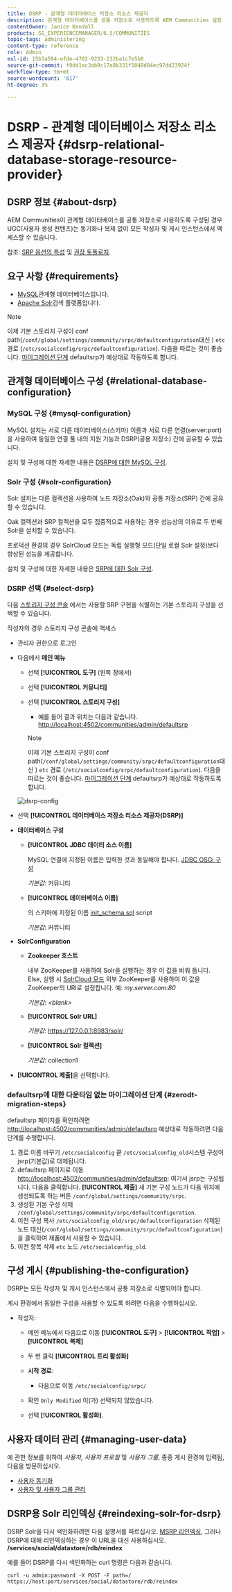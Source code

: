 ```yaml
---
title: DSRP - 관계형 데이터베이스 저장소 리소스 제공자
description: 관계형 데이터베이스를 공통 저장소로 사용하도록 AEM Communities 설정
contentOwner: Janice Kendall
products: SG_EXPERIENCEMANAGER/6.5/COMMUNITIES
topic-tags: administering
content-type: reference
role: Admin
exl-id: 15b3a594-efde-4702-9233-232ba1c7e5b0
source-git-commit: f0dd1ac3ab9c17a8b331f5048d84ec97dd23924f
workflow-type: tm+mt
source-wordcount: '617'
ht-degree: 3%

---
```


# DSRP - 관계형 데이터베이스 저장소 리소스 제공자 {#dsrp-relational-database-storage-resource-provider}

## DSRP 정보 {#about-dsrp}

AEM Communities이 관계형 데이터베이스를 공통 저장소로 사용하도록 구성된 경우 UGC(사용자 생성 컨텐츠)는 동기화나 복제 없이 모든 작성자 및 게시 인스턴스에서 액세스할 수 있습니다.

참조: [SRP 옵션의 특성](working-with-srp.md#characteristics-of-srp-options) 및 [권장 토폴로지](topologies.md).

## 요구 사항 {#requirements}

* [MySQL](#mysql-configuration)관계형 데이터베이스입니다.
* [Apache Solr](#solr-configuration)검색 플랫폼입니다.

>[!NOTE]
>
>이제 기본 스토리지 구성이 conf path(`/conf/global/settings/community/srpc/defaultconfiguration`대신 ) `etc` 경로 (`/etc/socialconfig/srpc/defaultconfiguration`). 다음을 따르는 것이 좋습니다. [마이그레이션 단계](#zerodt-migration-steps) defaultsrp가 예상대로 작동하도록 합니다.

## 관계형 데이터베이스 구성 {#relational-database-configuration}

### MySQL 구성 {#mysql-configuration}

MySQL 설치는 서로 다른 데이터베이스(스키마) 이름과 서로 다른 연결(server:port)을 사용하여 동일한 연결 풀 내의 지원 기능과 DSRP(공용 저장소) 간에 공유할 수 있습니다.

설치 및 구성에 대한 자세한 내용은 [DSRP에 대한 MySQL 구성](dsrp-mysql.md).

### Solr 구성 {#solr-configuration}

Solr 설치는 다른 컬렉션을 사용하여 노드 저장소(Oak)와 공통 저장소(SRP) 간에 공유할 수 있습니다.

Oak 컬렉션과 SRP 컬렉션을 모두 집중적으로 사용하는 경우 성능상의 이유로 두 번째 Solr을 설치할 수 있습니다.

프로덕션 환경의 경우 SolrCloud 모드는 독립 실행형 모드(단일 로컬 Solr 설정)보다 향상된 성능을 제공합니다.

설치 및 구성에 대한 자세한 내용은 [SRP에 대한 Solr 구성](solr.md).

### DSRP 선택 {#select-dsrp}

다음 [스토리지 구성 콘솔](srp-config.md) 에서는 사용할 SRP 구현을 식별하는 기본 스토리지 구성을 선택할 수 있습니다.

작성자의 경우 스토리지 구성 콘솔에 액세스

* 관리자 권한으로 로그인
* 다음에서 **메인 메뉴**

   * 선택 **[!UICONTROL 도구]** (왼쪽 창에서)
   * 선택 **[!UICONTROL 커뮤니티]**
   * 선택 **[!UICONTROL 스토리지 구성]**

      * 예를 들어 결과 위치는 다음과 같습니다. [http://localhost:4502/communities/admin/defaultsrp](http://localhost:4502/communities/admin/defaultsrp)

     >[!NOTE]
     >
     >이제 기본 스토리지 구성이 conf path(`/conf/global/settings/community/srpc/defaultconfiguration`대신 ) `etc` 경로 (`/etc/socialconfig/srpc/defaultconfiguration`). 다음을 따르는 것이 좋습니다. [마이그레이션 단계](#zerodt-migration-steps) defaultsrp가 예상대로 작동하도록 합니다.

  ![dsrp-config](assets/dsrp-config.png)

* 선택 **[!UICONTROL 데이터베이스 저장소 리소스 제공자(DSRP)]**
* **데이터베이스 구성**

   * **[!UICONTROL JDBC 데이터 소스 이름]**

     MySQL 연결에 지정된 이름은 입력한 것과 동일해야 합니다. [JDBC OSGi 구성](dsrp-mysql.md#configurejdbcconnections)

     *기본값*: 커뮤니티

   * **[!UICONTROL 데이터베이스 이름]**

     의 스키마에 지정된 이름 [init_schema.sql](dsrp-mysql.md#obtain-the-sql-script) script

     *기본값*: 커뮤니티

* **SolrConfiguration**

   * **[](https://solr.apache.org/guide/6_6/using-zookeeper-to-manage-configuration-files.html)Zookeeper 호스트**

     내부 ZooKeeper를 사용하여 Solr을 실행하는 경우 이 값을 비워 둡니다. Else, 실행 시 [SolrCloud 모드](solr.md#solrcloud-mode) 외부 ZooKeeper를 사용하여 이 값을 ZooKeeper의 URI로 설정합니다. 예: *my.server.com:80*

     *기본값*: *&lt;blank>*

   * **[!UICONTROL Solr URL]**

     *기본값*: https://127.0.0.1:8983/solr/

   * **[!UICONTROL Solr 컬렉션]**

     *기본값*: collection1

* **[!UICONTROL 제출]**&#x200B;을 선택합니다.

### defaultsrp에 대한 다운타임 없는 마이그레이션 단계 {#zerodt-migration-steps}

defaultsrp 페이지를 확인하려면 [http://localhost:4502/communities/admin/defaultsrp](http://localhost:4502/communities/admin/defaultsrp) 예상대로 작동하려면 다음 단계를 수행합니다.

1. 경로 이름 바꾸기 `/etc/socialconfig` 끝 `/etc/socialconfig_old`시스템 구성이 jsrp(기본값)로 대체됩니다.
1. defaultsrp 페이지로 이동 [http://localhost:4502/communities/admin/defaultsrp](http://localhost:4502/communities/admin/defaultsrp): 여기서 jsrp는 구성됩니다. 다음을 클릭합니다. **[!UICONTROL 제출]** 새 기본 구성 노드가 다음 위치에 생성되도록 하는 버튼 `/conf/global/settings/community/srpc`.
1. 생성된 기본 구성 삭제 `/conf/global/settings/community/srpc/defaultconfiguration`.
1. 이전 구성 복사 `/etc/socialconfig_old/srpc/defaultconfiguration` 삭제된 노드 대신(`/conf/global/settings/community/srpc/defaultconfiguration`)을 클릭하여 제품에서 사용할 수 있습니다.
1. 이전 항목 삭제 `etc` 노드 `/etc/socialconfig_old`.

## 구성 게시 {#publishing-the-configuration}

DSRP는 모든 작성자 및 게시 인스턴스에서 공통 저장소로 식별되어야 합니다.

게시 환경에서 동일한 구성을 사용할 수 있도록 하려면 다음을 수행하십시오.

* 작성자:

   * 메인 메뉴에서 다음으로 이동 **[!UICONTROL 도구]** > **[!UICONTROL 작업]** > **[!UICONTROL 복제]**
   * 두 번 클릭 **[!UICONTROL 트리 활성화]**
   * **시작 경로**:

      * 다음으로 이동 `/etc/socialconfig/srpc/`

   * 확인 `Only Modified` 이(가) 선택되지 않았습니다.
   * 선택 **[!UICONTROL 활성화]**.

## 사용자 데이터 관리 {#managing-user-data}

에 관한 정보를 위하여 *사용자*, *사용자 프로필* 및 *사용자 그룹*, 종종 게시 환경에 입력됨, 다음을 방문하십시오.

* [사용자 동기화](sync.md)
* [사용자 및 사용자 그룹 관리](users.md)

## DSRP용 Solr 리인덱싱 {#reindexing-solr-for-dsrp}

DSRP Solr을 다시 색인화하려면 다음 설명서를 따르십시오. [MSRP 리인덱싱](msrp.md#msrp-reindex-tool), 그러나 DSRP에 대해 리인덱싱하는 경우 이 URL을 대신 사용하십시오. **/services/social/datastore/rdb/reindex**

예를 들어 DSRP를 다시 색인화하는 curl 명령은 다음과 같습니다.

```shell
curl -u admin:password -X POST -F path=/ https://host:port/services/social/datastore/rdb/reindex
```
